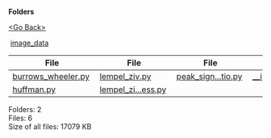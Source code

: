 **Folders**

[&lt;Go Back&gt;](../right.html)

 [image\_data](image_data/right.html)

  

<table><thead><tr class="header"><th><strong>File</strong></th><th><strong>File</strong></th><th><strong>File</strong></th><th><strong>File</strong></th></tr></thead><tbody><tr class="odd"><td><a href="burrows_wheeler.py">burrows_wheeler.py</a> </td><td><a href="lempel_ziv.py">lempel_ziv.py</a> </td><td><a href="peak_signal_to_noise_ratio.py">peak_sign...tio.py</a> </td><td><a href="__init__.py">__init__.py</a> </td></tr><tr class="even"><td><a href="huffman.py">huffman.py</a> </td><td><a href="lempel_ziv_decompress.py">lempel_zi...ess.py</a> </td><td></td><td></td></tr></tbody></table>

Folders: 2  
Files: 6  
Size of all files: 17079 KB
